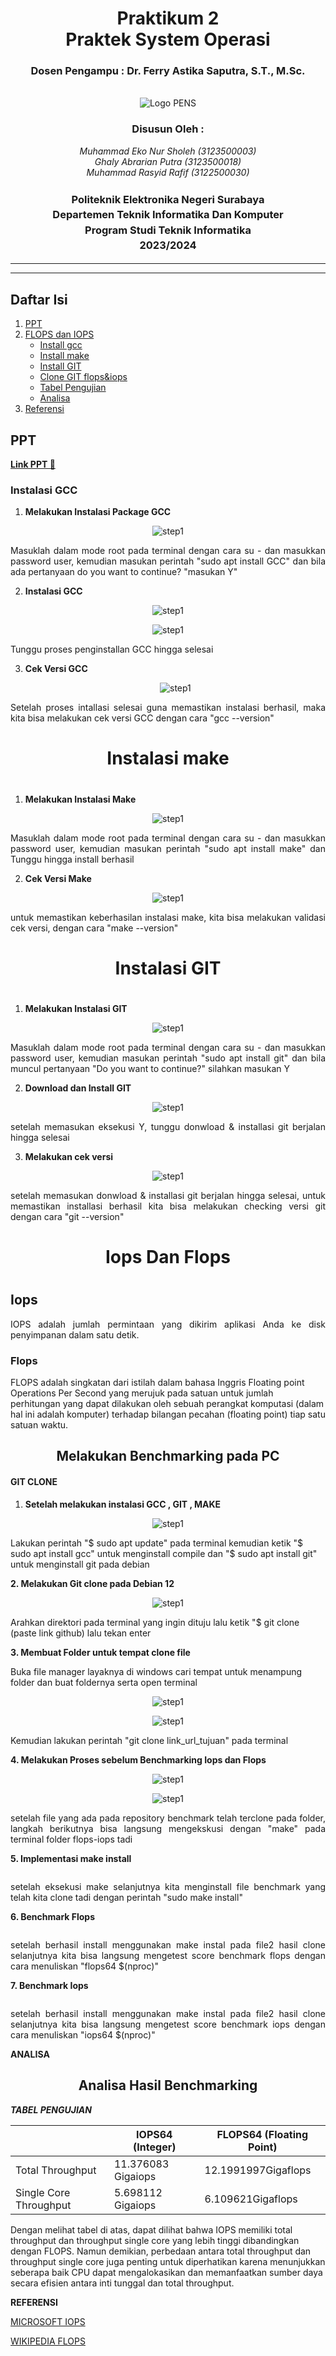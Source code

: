 <div align="center">
  <h1 class="text-align: center;font-weight: bold">Praktikum 2<br>Praktek System Operasi</h1>
  <h3 class="text-align: center;">Dosen Pengampu : Dr. Ferry Astika Saputra, S.T., M.Sc.</h3>
</div>
<br />
<div align="center">
  <img src="https://upload.wikimedia.org/wikipedia/id/4/44/Logo_PENS.png" alt="Logo PENS">
  <div align="center">
  <h3 style="text-align: center;">Disusun Oleh :</h3>
  <p style="text-align: center;">
    <em>Muhammad Eko Nur Sholeh (3123500003)</em><br>
    <em>Ghaly Abrarian Putra (3123500018)</em><br>
    <em>Muhammad Rasyid Rafif (3122500030)</em>
  </p>
</div>

<h3 style="text-align: center;line-height: 1.5">Politeknik Elektronika Negeri Surabaya<br>Departemen Teknik Informatika Dan Komputer<br>Program Studi Teknik Informatika<br>2023/2024</h3>
  <hr><hr>
</div>

## Daftar Isi

1. [PPT](#ppt)
2. [FLOPS dan IOPS](#iops-dan-flops)<br>
   - [Install gcc](#instalasi-gcc)<br>
   - [Install make](#instalasi-make)<br>
   - [Install GIT](#instalasi-git)<br>
   - [Clone GIT flops&iops](#git-clone)<br>
   - [Tabel Pengujian](#tabel-pengujian)<br>
   - [Analisa](#analisa)
3. [Referensi](#referensi)

## PPT

**[Link PPT 🔗]([https://www.canva.com/design/DAF_WiIYVxg/RGJFWfZrDohJ6Ga9WcEA3g/edit](https://www.canva.com/design/DAF_XW_UZwk/Nu7KdnHiqvdVecegtiWBUQ/edit?utm_content=DAF_XW_UZwk&utm_campaign=designshare&utm_medium=link2&utm_source=sharebutton))**
            


### Instalasi GCC

1. **<p align="justify">Melakukan Instalasi Package GCC<p>**

 <p align="center">
     <img src="assets/gcc/gcc-1.png" alt="step1">
   </p>

<p align="justify">Masuklah dalam mode root pada terminal dengan cara su - dan masukkan password user, kemudian masukan perintah "sudo apt install GCC" dan bila ada pertanyaan do you want to continue? "masukan Y" </p>

2. **<p align="justify">Instalasi GCC<p>**

 <p align="center">
     <img src="assets/gcc/gcc-2.png" alt="step1">
   </p>
   <p align="center">
     <img src="assets/gcc/gcc-3.png" alt="step1">
   </p>

<p align="Justify">Tunggu proses penginstallan GCC hingga selesai</p>


3. **<p align="justify">Cek Versi GCC<p>**

 
   <p align="center">
     <img src="assets/gcc/gcc-4.png" alt="step1">
   </p>

<p align="justify">Setelah proses intallasi selesai guna memastikan instalasi berhasil, maka kita bisa melakukan cek versi GCC dengan cara "gcc --version"</p>

### <h1 align="center">Instalasi make<h1>

1. **<p align="justify">Melakukan Instalasi Make**<p>
 <p align="center">
     <img src="assets/make/mk-1.png" alt="step1">
   </p>

<p align="justify">Masuklah dalam mode root pada terminal dengan cara su - dan masukkan password user, kemudian masukan perintah "sudo apt install make" dan Tunggu hingga install berhasil</p>

2. **<p align="justify">Cek Versi Make</p>**
 <p align="center">
     <img src="assets/make/mk-2.png" alt="step1">
   </p>

<p align="justify">untuk memastikan keberhasilan instalasi make, kita bisa melakukan validasi cek versi, dengan cara "make --version"</p>


### <h1 align="center">Instalasi GIT<h1>

1. **<p align="justify">Melakukan Instalasi GIT**<p>
 <p align="center">
     <img src="assets/git/git-1.png" alt="step1">
   </p>

<p align="justify">Masuklah dalam mode root pada terminal dengan cara su - dan masukkan password user, kemudian masukan perintah "sudo apt install git" dan bila muncul pertanyaan "Do you want to continue?" silahkan masukan Y</p>

2. **<p align="justify">Download dan Install GIT**<p>
 <p align="center">
     <img src="assets/git/git-2.png" alt="step1">
   </p>

<p align="justify">setelah memasukan eksekusi Y, tunggu donwload & installasi git berjalan hingga selesai</p>

3. **<p align="justify">Melakukan cek versi**<p>
 <p align="center">
     <img src="assets/git/git-3.png" alt="step1">
   </p>

<p align="justify">setelah memasukan  donwload & installasi git berjalan hingga selesai, untuk memastikan installasi berhasil kita bisa melakukan checking versi git dengan cara "git --version"</p></p>
            
## <h1 align="center">Iops Dan Flops<h1>

<h2>Iops</h2>
<p align="justify">IOPS adalah jumlah permintaan yang dikirim aplikasi Anda ke disk penyimpanan dalam satu detik.</p>

<h3>Flops</h3>
<p>FLOPS adalah singkatan dari istilah dalam bahasa Inggris Floating point Operations Per Second yang merujuk pada satuan untuk jumlah perhitungan yang dapat dilakukan oleh sebuah perangkat komputasi (dalam hal ini adalah komputer) terhadap bilangan pecahan (floating point) tiap satu satuan waktu.</p>


<h2 align="center">Melakukan Benchmarking pada PC</h2>




#### GIT CLONE

1. **<p align="justify">Setelah melakukan instalasi GCC , GIT , MAKE**<p>

 <p align="center">
     <img src="assets/make/gitawl.png" alt="step1">
   </p>


<p>Lakukan perintah "$ sudo apt update" pada terminal kemudian ketik "$ sudo apt install gcc" untuk menginstall compile dan "$ sudo apt install git" untuk menginstall git pada debian</p>


**<p align="justify">2. Melakukan Git clone pada Debian 12**<p>

 <p align="center">
     <img src="assets/git/cl-1.png" alt="step1">
   </p>

<p>Arahkan direktori pada terminal yang ingin dituju lalu ketik "$ git clone (paste link github) lalu tekan enter</p>

**<p align="justify">3. Membuat Folder untuk tempat clone file**<p>

<p>Buka file manager layaknya di windows cari tempat untuk menampung folder dan buat foldernya serta open terminal</p>
 <p align="center">
     <img src="assets/git/cl-2.png" alt="step1">
   </p>



 <p align="center">
     <img src="assets/git/cl-3.png" alt="step1">
   </p>

<p>Kemudian lakukan perintah "git clone link_url_tujuan" pada terminal </p>

**<p align="justify">4. Melakukan Proses sebelum Benchmarking Iops dan Flops**<p>
 <p align="center">
     <img src="assets/git/cl-4.png" alt="step1">
   </p>
    <p align="center">
     <img src="assets/flop/fl1.png" alt="step1">
   </p>
<p align=justify>setelah file yang ada pada repository benchmark telah terclone pada folder, langkah berikutnya bisa langsung mengekskusi dengan "make" pada terminal folder flops-iops tadi</p>


**<p align="justify">5. Implementasi make install**<p>

<img src="assets/flop/fl3.png" alt="">

<p align=justify>setelah eksekusi make selanjutnya kita menginstall file benchmark yang telah kita clone tadi dengan perintah "sudo make install"</p>


**<p align="justify">6. Benchmark  Flops**<p>
<img src="assets/flop/flops.png" alt="">
<p align=justify>setelah berhasil install menggunakan make instal pada file2 hasil clone selanjutnya kita bisa langsung mengetest score benchmark flops dengan cara menuliskan "flops64 $(nproc)"</p>



**<p align="justify">7. Benchmark  Iops**<p>
<img src="assets/flop/iops.png" alt="">
<p align=justify>setelah berhasil install menggunakan make instal pada file2 hasil clone selanjutnya kita bisa langsung mengetest score benchmark iops dengan cara menuliskan "iops64 $(nproc)"</p>


**ANALISA** 
<h2 align="center">Analisa Hasil Benchmarking</h2>

***TABEL PENGUJIAN*** 
<p justify-content="center">

|                      | IOPS64 (Integer)         | FLOPS64 (Floating Point)    |
|----------------------|------------------------|---------------------------|
| Total Throughput     | 11.376083 Gigaiops     | 12.1991997Gigaflops       |
| Single Core Throughput | 5.698112 Gigaiops   | 6.109621Gigaflops       |
</p>

<p>Dengan melihat tabel di atas, dapat dilihat bahwa IOPS memiliki total throughput dan throughput single core yang lebih tinggi dibandingkan dengan FLOPS. Namun demikian, perbedaan antara total throughput dan throughput single core juga penting untuk diperhatikan karena menunjukkan seberapa baik CPU dapat mengalokasikan dan memanfaatkan sumber daya secara efisien antara inti tunggal dan total throughput.</p>

**REFERENSI** 

[MICROSOFT IOPS](https://learn.microsoft.com/id-id/azure/virtual-machines/premium-storage-performance)

[WIKIPEDIA FLOPS](https://id.wikipedia.org/wiki/FLOPS)
